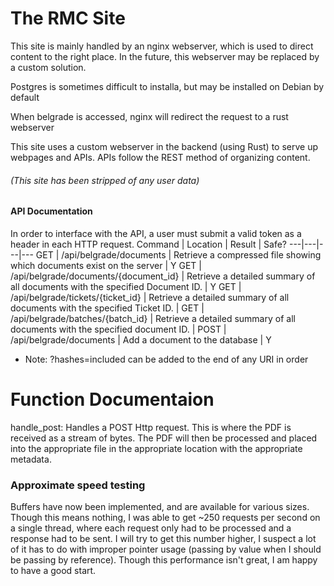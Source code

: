 # The RMC Site

This site is mainly handled by an nginx webserver, which is used to direct content to the right place. In the future, this webserver may be replaced by a custom solution.

Postgres is sometimes difficult to installa, but may be installed on Debian by default

When belgrade is accessed, nginx will redirect the request to a rust webserver

This site uses a custom webserver in the backend (using Rust) to serve up webpages and APIs. APIs follow the REST method of organizing content.

###### (This site has been stripped of any user data)

#### API Documentation
In order to interface with the API, a user must submit a valid token as a header in each HTTP request.
Command | Location | Result | Safe?
---|---|---|---
GET | /api/belgrade/documents | Retrieve a compressed file showing which documents exist on the server | Y
GET | /api/belgrade/documents/{document_id} | Retrieve a detailed summary of all documents with the specified Document ID. | Y
GET | /api/belgrade/tickets/{ticket_id} | Retrieve a detailed summary of all documents with the specified Ticket ID. |
GET | /api/belgrade/batches/{batch_id} | Retrieve a detailed summary of all documents with the specified document ID. |
POST | /api/belgrade/documents | Add a document to the database | Y

* Note: ?hashes=included can be added to the end of any URI in order

# Function Documentaion
handle_post:
Handles a POST Http request. This is where the PDF is received as a stream of bytes. The PDF will then be processed and placed into the appropriate file in the appropriate location with the appropriate metadata.

### Approximate speed testing
Buffers have now been implemented, and are available for various sizes. Though this means nothing, I was able to get ~250 requests per second on a single thread, where each request only had to be processed and a response had to be sent. I will try to get this number higher, I suspect a lot of it has to do with improper pointer usage (passing by value when I should be passing by reference). Though this performance isn't great, I am happy to have a good start.